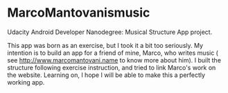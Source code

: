 # MarcoMantovanismusic
Udacity Android Developer Nanodegree: Musical Structure App project.

This app was born as an exercise, but I took it a bit too seriously. My intention is to build an app for a friend of mine, Marco, who writes music ( see http://www.marcomantovani.name to know more about him). I built the structure following exercise instruction, and tried to link Marco's work on the website. 
Learning on, I hope I will be able to make this a perfectly working app.


